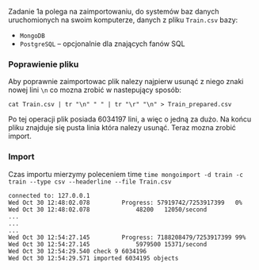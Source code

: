Zadanie 1a polega na zaimportowaniu, do systemów baz danych uruchomionych na swoim komputerze, danych z pliku `Train.csv` bazy:

   * `MongoDB`
   * `PostgreSQL` – opcjonalnie dla znających fanów SQL

### Poprawienie pliku

Aby poprawnie zaimportowac plik nalezy najpierw usunąć z niego znaki nowej lini `\n` co mozna zrobić w nastepujący sposób:

`cat Train.csv | tr "\n" " " | tr "\r" "\n" > Train_prepared.csv`

Po tej operacji plik posiada 6034197 lini, a więc o jedną za dużo. Na końcu pliku znajduje się pusta linia która nalezy usunąć. Teraz mozna zrobić import.

### Import

Czas importu mierzymy poleceniem time
`time mongoimport -d train -c train --type csv --headerline --file Train.csv` 

```
connected to: 127.0.0.1
Wed Oct 30 12:48:02.078 		Progress: 57919742/7253917399	0%
Wed Oct 30 12:48:02.078 			48200	12050/second
...
...
...
Wed Oct 30 12:54:27.145 		Progress: 7188208479/7253917399	99%
Wed Oct 30 12:54:27.145 			5979500	15371/second
Wed Oct 30 12:54:29.540 check 9 6034196
Wed Oct 30 12:54:29.571 imported 6034195 objects
```
